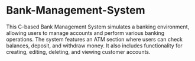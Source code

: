 # Bank-Management-System
This C-based Bank Management System simulates a banking environment, allowing users to manage accounts and perform various banking operations. The system features an ATM section where users can check balances, deposit, and withdraw money. It also includes functionality for creating, editing, deleting, and viewing customer accounts.
